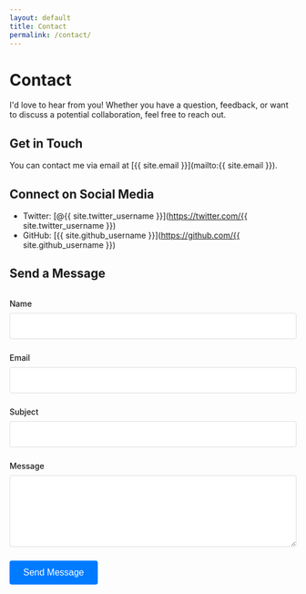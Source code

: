 ```yaml
---
layout: default
title: Contact
permalink: /contact/
---
```


# Contact

I'd love to hear from you! Whether you have a question, feedback, or want to discuss a potential collaboration, feel free to reach out.

## Get in Touch

You can contact me via email at [{{ site.email }}](mailto:{{ site.email }}).

## Connect on Social Media

- Twitter: [@{{ site.twitter_username }}](https://twitter.com/{{ site.twitter_username }})
- GitHub: [{{ site.github_username }}](https://github.com/{{ site.github_username }})

## Send a Message

<form action="https://formspree.io/f/your-form-id" method="POST" class="contact-form">
  <div class="form-group">
    <label for="name">Name</label>
    <input type="text" id="name" name="name" required>
  </div>
  
  <div class="form-group">
    <label for="email">Email</label>
    <input type="email" id="email" name="_replyto" required>
  </div>
  
  <div class="form-group">
    <label for="subject">Subject</label>
    <input type="text" id="subject" name="subject" required>
  </div>
  
  <div class="form-group">
    <label for="message">Message</label>
    <textarea id="message" name="message" rows="5" required></textarea>
  </div>
  
  <button type="submit" class="submit-button">Send Message</button>
</form>

<style>
  .contact-form {
    max-width: 600px;
    margin: 2rem 0;
  }
  
  .form-group {
    margin-bottom: 1.5rem;
  }
  
  .form-group label {
    display: block;
    margin-bottom: 0.5rem;
    font-weight: 500;
  }
  
  .form-group input,
  .form-group textarea {
    width: 100%;
    padding: 0.75rem;
    border: 1px solid #ddd;
    border-radius: 4px;
    font-size: 1rem;
    font-family: inherit;
  }
  
  .submit-button {
    background-color: #007bff;
    color: white;
    border: none;
    padding: 0.75rem 1.5rem;
    border-radius: 4px;
    font-size: 1rem;
    cursor: pointer;
    transition: background-color 0.3s ease;
  }
  
  .submit-button:hover {
    background-color: #0056b3;
  }
</style>

<script>
  // Replace 'your-form-id' with your actual Formspree form ID
  document.querySelector('.contact-form').setAttribute('action', 'https://formspree.io/f/your-form-id');
</script>
